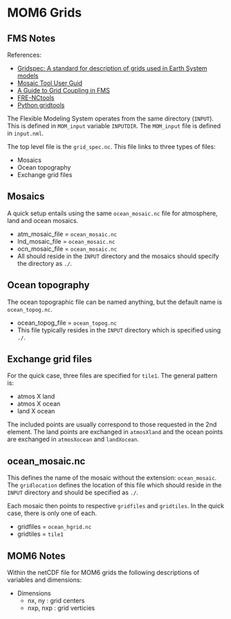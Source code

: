 # MOM6 Grids

## FMS Notes

References:
 * [Gridspec: A standard for description of grids used in Earth System models](https://arxiv.org/abs/1911.08638v1)
 * [Mosaic Tool User Guid](https://data1.gfdl.noaa.gov/~arl/pubrel/r/mom4p1/src/mom4p1/doc/mosaic_tool.html)
 * [A Guide to Grid Coupling in FMS](https://www.gfdl.noaa.gov/guide-to-grid-coupling-in-fms/)
 * [FRE-NCtools](https://github.com/NOAA-GFDL/FRE-NCtools)
 * [Python gridtools](https://github.com/ESMG/gridtools/)

The Flexible Modeling System operates from the same directory (`INPUT`).  This is defined in
`MOM_input` variable `INPUTDIR`.  The `MOM_input` file is defined in `input.nml`.

The top level file is the `grid_spec.nc`.  This file links to three types of files:
 * Mosaics
 * Ocean topography
 * Exchange grid files

## Mosaics

A quick setup entails using the same `ocean_mosaic.nc` file for atmosphere, land and ocean mosaics.
 * atm_mosaic_file = `ocean_mosaic.nc`
 * lnd_mosaic_file = `ocean_mosaic.nc`
 * ocn_mosaic_file = `ocean_mosaic.nc`
 * All should reside in the `INPUT` directory and the mosaics should specify the directory as `./`.

## Ocean topography

The ocean topographic file can be named anything, but the default name is `ocean_topog.nc`.
 * ocean_topog_file = `ocean_topog.nc`
 * This file typically resides in the `INPUT` directory which is specified using `./`.

## Exchange grid files

For the quick case, three files are specified for `tile1`.  The general pattern is:
 * atmos X land
 * atmos X ocean
 * land X ocean

The included points are usually correspond to those requested in the 2nd element.  The land points
are exchanged in `atmosXland` and the ocean points are exchanged in `atmosXocean` and `landXocean`.

## ocean_mosaic.nc

This defines the name of the mosaic without the extension: `ocean_mosaic`.  The `gridlocation`
defines the location of this file which should reside in the `INPUT` directory and should be
specified as `./`.

Each mosaic then points to respective `gridfiles` and `gridtiles`.  In the quick case, there is
only one of each.
  * gridfiles = `ocean_hgrid.nc`
  * gridtiles = `tile1`

## MOM6 Notes

Within the netCDF file for MOM6 grids the following descriptions of 
variables and dimensions:

 * Dimensions
   * nx, ny : grid centers
   * nxp, nxp : grid verticies
